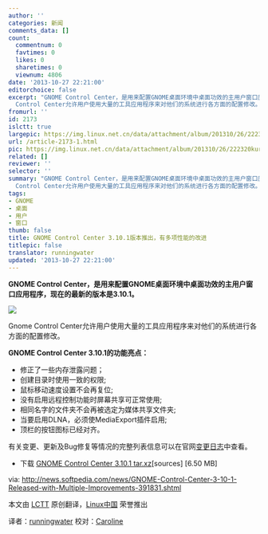 ```yaml
---
author: ''
categories: 新闻
comments_data: []
count:
  commentnum: 0
  favtimes: 0
  likes: 0
  sharetimes: 0
  viewnum: 4806
date: '2013-10-27 22:21:00'
editorchoice: false
excerpt: "GNOME Control Center，是用来配置GNOME桌面环境中桌面功效的主用户窗口应用程序，现在的最新的版本是3.10.1。\r\n\r\nGnome
  Control Center允许用户使用大量的工具应用程序来对他们的系统进行各方面的配置修改。\r\nGNOME Co ..."
fromurl: ''
id: 2173
islctt: true
largepic: https://img.linux.net.cn/data/attachment/album/201310/26/222320kurxy2zu43jd3ajf.png
url: /article-2173-1.html
pic: https://img.linux.net.cn/data/attachment/album/201310/26/222320kurxy2zu43jd3ajf.png.thumb.jpg
related: []
reviewer: ''
selector: ''
summary: "GNOME Control Center，是用来配置GNOME桌面环境中桌面功效的主用户窗口应用程序，现在的最新的版本是3.10.1。\r\n\r\nGnome
  Control Center允许用户使用大量的工具应用程序来对他们的系统进行各方面的配置修改。\r\nGNOME Co ..."
tags:
- GNOME
- 桌面
- 用户
- 窗口
thumb: false
title: GNOME Control Center 3.10.1版本推出，有多项性能的改进
titlepic: false
translator: runningwater
updated: '2013-10-27 22:21:00'
---
```


**GNOME Control Center，是用来配置GNOME桌面环境中桌面功效的主用户窗口应用程序，现在的最新的版本是3.10.1。**


 ![](https://img.linux.net.cn/data/attachment/album/201310/26/222320kurxy2zu43jd3ajf.png)


Gnome Control Center允许用户使用大量的工具应用程序来对他们的系统进行各方面的配置修改。


**GNOME Control Center 3.10.1的功能亮点：**


* 修正了一些内存泄露问题；
* 创建目录时使用一致的权限;
* 鼠标移动速度设置不会再复位;
* 没有启用远程控制功能时屏幕共享可正常使用;
* 相同名字的文件夹不会再被选定为媒体共享文件夹;
* 当要启用DLNA，必须使MediaExport插件启用;
* 顶栏的按钮图标已经对齐。


有关变更、更新及Bug修复等情况的完整列表信息可以在官网[变更日志](http://ftp.acc.umu.se/pub/GNOME/sources/gnome-control-center/3.10/gnome-control-center-3.10.1.news)中查看。


* 下载 [GNOME Control Center 3.10.1 tar.xz](http://ftp.acc.umu.se/pub/GNOME/sources/gnome-control-center/3.10/gnome-control-center-3.10.1.tar.xz)[sources] [6.50 MB]


 


via: <http://news.softpedia.com/news/GNOME-Control-Center-3-10-1-Released-with-Multiple-Improvements-391831.shtml>


本文由 [LCTT](https://github.com/LCTT/TranslateProject) 原创翻译，[Linux中国](http://linux.cn/) 荣誉推出


译者：[runningwater](https://github.com/runningwater) 校对：[Caroline](https://github.com/carolinewuyan)